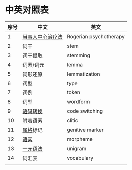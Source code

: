 # 中英对照表

| 序号 | 中文 | 英文 |
|---|---|---|
| 1 | [当事人中心治疗法](https://zh.wikipedia.org/wiki/%E5%80%8B%E4%BA%BA%E4%B8%AD%E5%BF%83%E6%B2%BB%E7%99%82) | Rogerian psychotherapy |
| 2 | 词干 | stem |
| 3 | 词干提取 | stemming |
| 4 | 词素/词元 | lemma |
| 5 | 词形还原 | lemmatization |
| 6 | 词型 | type |
| 7 | 词例 | token |
| 8 | 词型 | wordform |
| 9 | [语码转换](https://zh.wikipedia.org/zh-cn/%E8%AA%9E%E7%A2%BC%E8%BD%89%E6%8F%9B) | code switching |
| 10 | [附着语素](https://zh.wikipedia.org/wiki/%E9%99%84%E8%91%97%E8%AA%9E%E7%B4%A0) | clitic |
| 11 | [属格](https://zh.wikipedia.org/wiki/%E5%B1%9E%E6%A0%BC)标记 | genitive marker |
| 12 | [语素](https://zh.wikipedia.org/wiki/%E8%AA%9E%E7%B4%A0) | morpheme |
| 13 | [一元语法](https://zh.wikipedia.org/wiki/N%E5%85%83%E8%AF%AD%E6%B3%95) | unigram |
| 14 | 词汇表 | vocabulary |
| | | |
